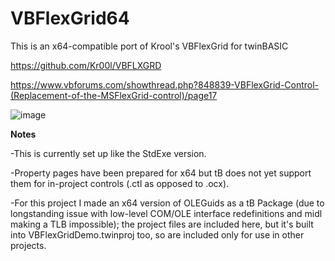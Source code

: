 # VBFlexGrid64

This is an x64-compatible port of Krool's VBFlexGrid for twinBASIC

https://github.com/Kr00l/VBFLXGRD

https://www.vbforums.com/showthread.php?848839-VBFlexGrid-Control-(Replacement-of-the-MSFlexGrid-control)/page17

![image](https://github.com/fafalone/VBFlexGrid64/assets/7834493/9c4b9fe5-9cb9-4831-958e-189d8f15c497)


**Notes**

-This is currently set up like the StdExe version.

-Property pages have been prepared for x64 but tB does not yet support them for in-project controls (.ctl as opposed to .ocx). 

-For this project I made an x64 version of OLEGuids as a tB Package (due to longstanding issue with low-level COM/OLE interface redefinitions and midl making a TLB impossible); the project files are included here, but it's built into VBFlexGridDemo.twinproj too, so are included only for use in other projects.
